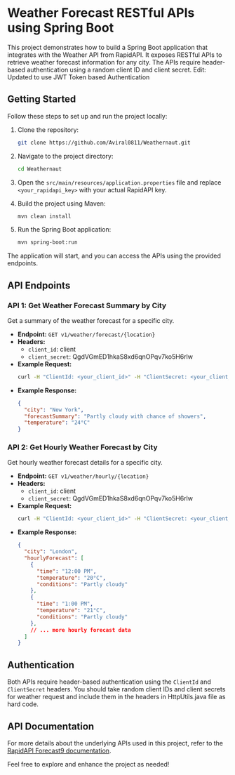 # Weather Forecast RESTful APIs using Spring Boot

This project demonstrates how to build a Spring Boot application that integrates with the Weather API from RapidAPI. It exposes RESTful APIs to retrieve weather forecast information for any city. The APIs require header-based authentication using a random client ID and client secret.
Edit: Updated to use JWT Token based Authentication

## Getting Started

Follow these steps to set up and run the project locally:

1. Clone the repository:

   ```bash
   git clone https://github.com/Aviral0811/Weathernaut.git
   ```

2. Navigate to the project directory:

   ```bash
   cd Weathernaut
   ```

3. Open the `src/main/resources/application.properties` file and replace `<your_rapidapi_key>` with your actual RapidAPI key.

4. Build the project using Maven:

   ```bash
   mvn clean install
   ```

5. Run the Spring Boot application:

   ```bash
   mvn spring-boot:run
   ```

The application will start, and you can access the APIs using the provided endpoints.

## API Endpoints

### API 1: Get Weather Forecast Summary by City

Get a summary of the weather forecast for a specific city.

- **Endpoint:** `GET v1/weather/forecast/{location}`
- **Headers:**
  - `client_id`: client
  - `client_secret`: QgdVGmED1hkaS8xd6qnOPqv7ko5H6rlw
- **Example Request:**
  ```bash
  curl -H "ClientId: <your_client_id>" -H "ClientSecret: <your_client_secret>" http://localhost:8080/weather/forecast-summary/NewYork
  ```
- **Example Response:**
  ```json
  {
    "city": "New York",
    "forecastSummary": "Partly cloudy with chance of showers",
    "temperature": "24°C"
  }
  ```

### API 2: Get Hourly Weather Forecast by City

Get hourly weather forecast details for a specific city.

- **Endpoint:** `GET v1/weather/hourly/{location}`
- **Headers:**
  - `client_id`: client
  - `client_secret`: QgdVGmED1hkaS8xd6qnOPqv7ko5H6rlw
- **Example Request:**
  ```bash
  curl -H "ClientId: <your_client_id>" -H "ClientSecret: <your_client_secret>" http://localhost:8080/weather/hourly-forecast/London
  ```
- **Example Response:**
  ```json
  {
    "city": "London",
    "hourlyForecast": [
      {
        "time": "12:00 PM",
        "temperature": "20°C",
        "conditions": "Partly cloudy"
      },
      {
        "time": "1:00 PM",
        "temperature": "21°C",
        "conditions": "Partly cloudy"
      },
      // ... more hourly forecast data
    ]
  }
  ```

## Authentication

Both APIs require header-based authentication using the `ClientId` and `ClientSecret` headers. You should take random client IDs and client secrets for weather request and include them in the headers in HttpUtils.java file as hard code.

## API Documentation

For more details about the underlying APIs used in this project, refer to the [RapidAPI Forecast9 documentation](https://rapidapi.com/wettercom-wettercom-default/api/forecast9).

Feel free to explore and enhance the project as needed!
